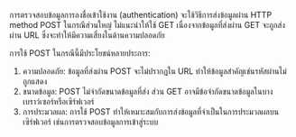 การตรวจสอบข้อมูลการลงชื่อเข้าใช้งาน (authentication) จะใช้วิธีการส่งข้อมูลผ่าน HTTP method POST ในกรณีส่วนใหญ่ ไม่แนะนำให้ใช้ GET เนื่องจากข้อมูลที่ส่งผ่าน GET จะถูกส่งผ่าน URL ซึ่งจะทำให้มีความเสี่ยงในด้านความปลอดภัย

การใช้ POST ในกรณีนี้มีประโยชน์หลายประการ:
1. ความปลอดภัย: ข้อมูลที่ส่งผ่าน POST จะไม่ปรากฏใน URL ทำให้ข้อมูลสำคัญเช่นรหัสผ่านไม่ถูกแสดง
2. ขนาดข้อมูล: POST ไม่จำกัดขนาดข้อมูลที่ส่ง ส่วน GET อาจมีข้อจำกัดขนาดข้อมูลในบางเบราว์เซอร์หรือเซิร์ฟเวอร์
3. การประมวลผล: การใช้ POST ทำให้เหมาะสมกับการส่งข้อมูลที่จำเป็นในการประมวลผลบนเซิร์ฟเวอร์ เช่นการตรวจสอบข้อมูลการเข้าสู่ระบบ